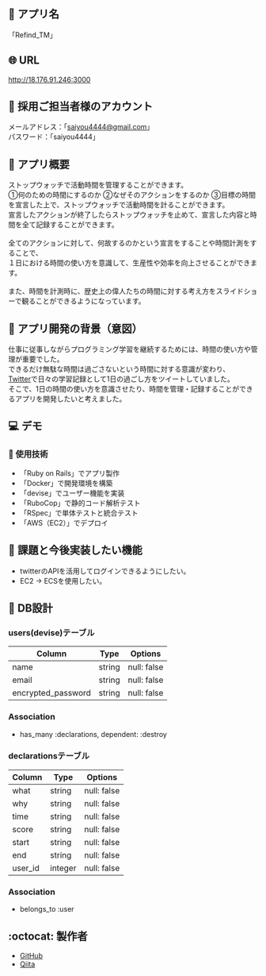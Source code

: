 ## :wrench: アプリ名
「Refind_TM」

## :globe_with_meridians: URL
http://18.176.91.246:3000

## :key: 採用ご担当者様のアカウント
メールアドレス：「saiyou4444@gmail.com」<br>
パスワード：「saiyou4444」

## :scroll: アプリ概要
ストップウォッチで活動時間を管理することができます。<br>
①何のための時間にするのか ②なぜそのアクションをするのか ③目標の時間<br>
を宣言した上で、ストップウォッチで活動時間を計ることができます。<br>
宣言したアクションが終了したらストップウォッチを止めて、宣言した内容と時間を全て記録することができます。<br>
<br>
全てのアクションに対して、何故するのかという宣言をすることや時間計測をすることで、<br>
１日における時間の使い方を意識して、生産性や効率を向上させることができます。<br>
<br>
また、時間を計測時に、歴史上の偉人たちの時間に対する考え方をスライドショーで観ることができるようになっています。

## :thought_balloon: アプリ開発の背景（意図）
仕事に従事しながらプログラミング学習を継続するためには、時間の使い方や管理が重要でした。<br>
できるだけ無駄な時間は過ごさないという時間に対する意識が変わり、<br>
[Twitter](https://twitter.com/abeeeee_d)で日々の学習記録として1日の過ごし方をツイートしていました。<br>
そこで、1日の時間の使い方を意識させたり、時間を管理・記録することができるアプリを開発したいと考えました。

## :computer: デモ

### :art: 使用技術
- 「Ruby on Rails」でアプリ製作
- 「Docker」で開発環境を構築
- 「devise」でユーザー機能を実装
- 「RuboCop」で静的コード解析テスト
- 「RSpec」で単体テストと統合テスト
- 「AWS（EC2）」でデプロイ

## :memo: 課題と今後実装したい機能
- twitterのAPIを活用してログインできるようにしたい。
- EC2 → ECSを使用したい。

## :triangular_ruler: DB設計
### users(devise)テーブル
|Column|Type|Options|
|------|----|-------|
|name|string|null: false|
|email|string|null: false|
|encrypted_password|string|null: false|

### Association
- has_many :declarations, dependent: :destroy

### declarationsテーブル
|Column|Type|Options|
|------|----|-------|
|what|string|null: false|
|why|string|null: false|
|time|string|null: false|
|score|string|null: false|
|start|string|null: false|
|end|string|null: false|
|user_id|integer|null: false|

### Association
- belongs_to :user

## :octocat: 製作者
- [GitHub](https://github.com/Daiki-Abe)
- [Qiita](https://qiita.com/Daiki-Abe)